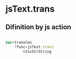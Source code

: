 # jsText.trans

## Difinition by js action

```js.js

var=transCon
	?func=jsText.trans
		&tsvStrString
```


